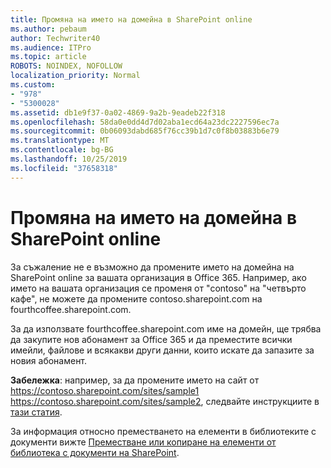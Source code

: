```yaml
---
title: Промяна на името на домейна в SharePoint online
ms.author: pebaum
author: Techwriter40
ms.audience: ITPro
ms.topic: article
ROBOTS: NOINDEX, NOFOLLOW
localization_priority: Normal
ms.custom:
- "978"
- "5300028"
ms.assetid: db1e9f37-0a02-4869-9a2b-9eadeb22f318
ms.openlocfilehash: 58da0e0dd4d7d02aba1ecd64a23dc2227596ec7a
ms.sourcegitcommit: 0b06093dabd685f76cc39b1d7c0f8b03883b6e79
ms.translationtype: MT
ms.contentlocale: bg-BG
ms.lasthandoff: 10/25/2019
ms.locfileid: "37658318"
---
```

# <a name="change-domain-name-in-sharepoint-online"></a>Промяна на името на домейна в SharePoint online

За съжаление не е възможно да промените името на домейна на SharePoint online за вашата организация в Office 365. Например, ако името на вашата организация се променя от "contoso" на "четвърто кафе", не можете да промените contoso.sharepoint.com на fourthcoffee.sharepoint.com.
  
За да използвате fourthcoffee.sharepoint.com име на домейн, ще трябва да закупите нов абонамент за Office 365 и да преместите всички имейли, файлове и всякакви други данни, които искате да запазите за новия абонамент.
  
 **Забележка**: например, за да промените името на сайт от https://contoso.sharepoint.com/sites/sample1 https://contoso.sharepoint.com/sites/sample2, следвайте инструкциите в [тази статия](https://docs.microsoft.com/sharepoint/change-site-address). 
  
За информация относно преместването на елементи в библиотеките с документи вижте [Преместване или копиране на елементи от библиотека с документи на SharePoint](https://go.microsoft.com/fwlink/?linkid=2025831).
  